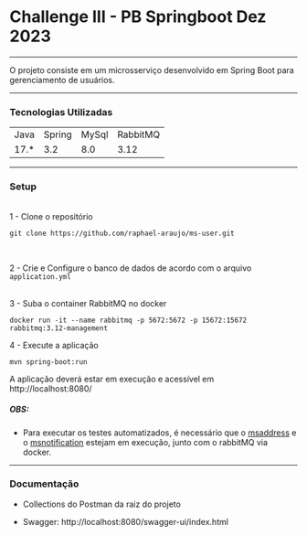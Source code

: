 # Challenge III - PB Springboot Dez 2023

-------------------------------------------------------------------------------------------------------

O projeto consiste em um microsserviço desenvolvido em Spring Boot para gerenciamento de usuários.

-------------------------------------------------------------------------------------------------------

### Tecnologias Utilizadas

<table>
  <tr>
    <td>Java</td>
    <td>Spring</td>
    <td>MySql</td>
    <td>RabbitMQ</td>
  </tr>
  <tr>
    <td>17.*</td>
    <td>3.2</td>
    <td>8.0</td>
    <td>3.12</td>
  </tr>
</table>

-------------------------------------------------------------------------------------------------------

### Setup

<br>
1 - Clone o repositório

```
git clone https://github.com/raphael-araujo/ms-user.git
```

<br>

2 - Crie e Configure o banco de dados de acordo com o arquivo `application.yml`

<br>
3 - Suba o container RabbitMQ no docker

````
docker run -it --name rabbitmq -p 5672:5672 -p 15672:15672 rabbitmq:3.12-management
````

4 - Execute a aplicação

```
mvn spring-boot:run
```

A aplicação deverá estar em execução e acessível em http://localhost:8080/
<br>

##### OBS:

- Para executar os testes automatizados, é necessário que o [msaddress](https://github.com/raphael-araujo/ms-address) e
  o [msnotification](https://github.com/raphael-araujo/ms-notification) estejam em execução, junto com o rabbitMQ via
  docker.

-------------------------------------------------------------------------------------------------------

### Documentação

- Collections do Postman da raiz do projeto

- Swagger: http://localhost:8080/swagger-ui/index.html



